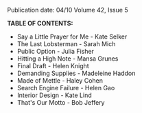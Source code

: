 Publication date: 04/10
Volume 42, Issue 5

**TABLE OF CONTENTS:**
- Say a Little Prayer for Me - Kate Selker
- The Last Lobsterman - Sarah Mich
- Public Option - Julia Fisher
- Hitting a High Note - Mansa Grunes
- Final Draft - Helen Knight
- Demanding Supplies - Madeleine Haddon
- Made of Mettle - Haley Cohen
- Search Engine Failure - Helen Gao
- Interior Design - Kate Lind
- That's Our Motto - Bob Jeffery

